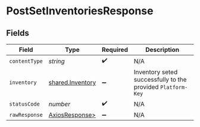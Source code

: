 # PostSetInventoriesResponse


## Fields

| Field                                                       | Type                                                        | Required                                                    | Description                                                 |
| ----------------------------------------------------------- | ----------------------------------------------------------- | ----------------------------------------------------------- | ----------------------------------------------------------- |
| `contentType`                                               | *string*                                                    | :heavy_check_mark:                                          | N/A                                                         |
| `inventory`                                                 | [shared.Inventory](../../models/shared/inventory.md)        | :heavy_minus_sign:                                          | Inventory seted successfully to the provided `Platform-Key` |
| `statusCode`                                                | *number*                                                    | :heavy_check_mark:                                          | N/A                                                         |
| `rawResponse`                                               | [AxiosResponse>](https://axios-http.com/docs/res_schema)    | :heavy_minus_sign:                                          | N/A                                                         |